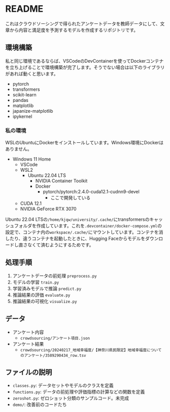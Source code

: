 # README

これはクラウドソーシングで得られたアンケートデータを教師データにして、文章から内容と満足度を予測するモデルを作成するリポジトリです。

## 環境構築

私と同じ環境であるならば、VSCodeのDevContainerを使ってDockerコンテナを立ち上げることで環境構築が完了します。そうでない場合は以下のライブラリがあれば動くと思います。

- pytorch
- transformers
- scikit-learn
- pandas
- matplotlib
- japanize-matplotlib
- ipykernel

### 私の環境

WSLのUbuntuにDockerをインストールしています。Windows環境にDockerはありません。

- Windows 11 Home
  - VSCode
  - WSL2
    - Ubuntu 22.04 LTS
      - NVIDIA Container Toolkit
      - Docker
        - pytorch/pytorch:2.4.0-cuda12.1-cudnn9-devel
          - ここで開発している
  - CUDA 12.1
  - NVIDIA GeForce RTX 3070

Ubuntu 22.04 LTSの`/home/kjqw/university/.cache/`にtransformersのキャッシュフォルダを作成しています。これを`.devcontainer/docker-compose.yml`の設定で、コンテナ内の`workspace/.cache/`にマウントしています。コンテナを消したり、違うコンテナを起動したときに、Hugging Faceからモデルをダウンロードし直さなくて済むようにするためです。

## 処理手順

1. アンケートデータの前処理 `preprocess.py`
2. モデルの学習 `train.py`
3. 学習済みモデルで推論 `predict.py`
4. 推論結果の評価 `evaluate.py`
5. 推論結果の可視化 `visualize.py`

## データ

- アンケート内容
  - `crowdsourcing/アンケート項目.json`
- アンケート結果
  - `crowdsourcing/20240217_地域幸福度/【神奈川県民限定】地域幸福度についてのアンケート/3589290434_row.tsv`

## ファイルの説明

- `classes.py`: データセットやモデルのクラスを定義
- `functions.py`: データの前処理や評価指標の計算などの関数を定義
- `zeroshot.py`: ゼロショット分類のサンプルコード。未完成
- `demo/`: 改善前のコードたち
